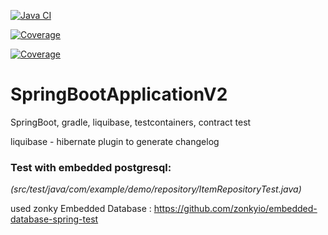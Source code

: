 [![Java CI](https://github.com/zelka-git/SpringBootApplicationV2/actions/workflows/learn-github-actions.yml/badge.svg)](https://github.com/zelka-git/SpringBootApplicationV2/actions/workflows/learn-github-actions.yml)

[![Coverage](.github/badges/jacoco.svg)](https://github.com/zelka-git/SpringBootApplicationV2/actions/workflows/learn-github-actions.yml)



[![Coverage](https://github.com/zelka-git/SpringBootApplicationV2/.github/badges/jacoco.svg)](https://github.com/zelka-git/SpringBootApplicationV2/actions/workflows/jacoco.yml)

# SpringBootApplicationV2

SpringBoot,
gradle,
liquibase,
testcontainers,
contract test

liquibase - hibernate plugin to generate changelog

### Test with embedded postgresql:
*(src/test/java/com/example/demo/repository/ItemRepositoryTest.java)*

used zonky Embedded Database : https://github.com/zonkyio/embedded-database-spring-test
